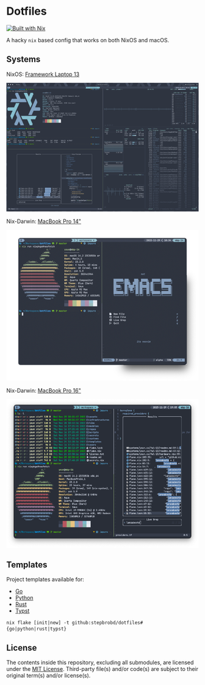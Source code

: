 # Dotfiles

[![Built with Nix](https://builtwithnix.org/badge.svg)](https://builtwithnix.org)

A hacky `nix` based config that works on both NixOS and macOS.

## Systems

NixOS: [Framework Laptop 13](/systems/ysun.co/fwl-13)

![Screenshot](/assets/fwl-13.png)

Nix-Darwin: [MacBook Pro 14"](/systems/ysun.co/mbp-14)

![Screenshot](/assets/mbp-14.png)

Nix-Darwin: [MacBook Pro 16"](/systems/ysun.co/mbp-16)

![Screenshot](/assets/mbp-16.png)

## Templates

Project templates available for:

- [Go](/templates/go)
- [Python](/templates/python)
- [Rust](/templates/rust)
- [Typst](/templates/typst)

```shell
nix flake [init|new] -t github:stepbrobd/dotfiles#{go|python|rust|typst}
```

## License

The contents inside this repository, excluding all submodules, are licensed under the [MIT License](license.txt).
Third-party file(s) and/or code(s) are subject to their original term(s) and/or license(s).

